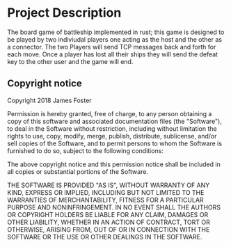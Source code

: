 # Project Description

The board game of battleship implemented in rust; this game is designed to be played by two indiviudal players one acting as the host and the other as a connector. The two
Players will send TCP messages back and forth for each move. Once a player has lost all their ships they will send the defeat key to the other user and the game will end.


## Copyright notice
Copyright 2018 James Foster

Permission is hereby granted, free of charge, to any person obtaining a copy of this software and associated documentation files (the "Software"), to deal in the Software without restriction, including without limitation the rights to use, copy, modify, merge, publish, distribute, sublicense, and/or sell copies of the Software, and to permit persons to whom the Software is furnished to do so, subject to the following conditions:

The above copyright notice and this permission notice shall be included in all copies or substantial portions of the Software.

THE SOFTWARE IS PROVIDED "AS IS", WITHOUT WARRANTY OF ANY KIND, EXPRESS OR IMPLIED, INCLUDING BUT NOT LIMITED TO THE WARRANTIES OF MERCHANTABILITY, FITNESS FOR A PARTICULAR PURPOSE AND NONINFRINGEMENT. IN NO EVENT SHALL THE AUTHORS OR COPYRIGHT HOLDERS BE LIABLE FOR ANY CLAIM, DAMAGES OR OTHER LIABILITY, WHETHER IN AN ACTION OF CONTRACT, TORT OR OTHERWISE, ARISING FROM, OUT OF OR IN CONNECTION WITH THE SOFTWARE OR THE USE OR OTHER DEALINGS IN THE SOFTWARE.